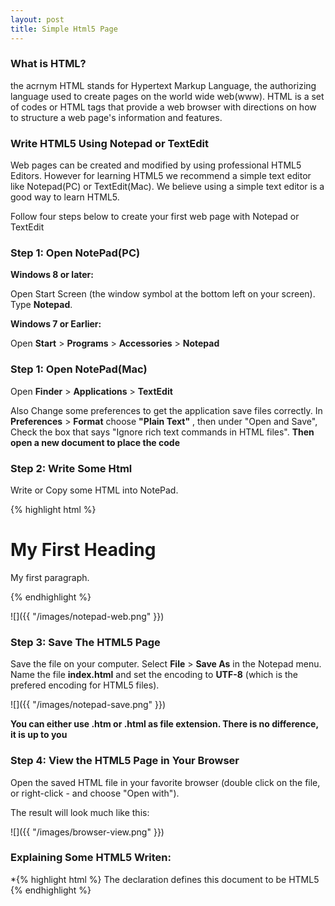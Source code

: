 ```yaml
---
layout: post
title: Simple Html5 Page
---
```


### What is HTML?
the acrnym HTML stands for Hypertext Markup Language, the authorizing language used to create pages on the world wide web(www). HTML is a set of codes or HTML tags that provide a web browser with directions on how to structure a web page's information and features.
  
### Write HTML5 Using Notepad or TextEdit
 Web pages can be created and modified by using professional HTML5 Editors. However for learning HTML5 we recommend a simple text editor like Notepad(PC) or TextEdit(Mac). We believe using a simple text editor is a good way to learn HTML5. 
 
 Follow four steps below to create your first web page with Notepad or TextEdit
 
### Step 1&#58; Open NotePad(PC)
 **Windows 8 or later&#58;**
 
 Open Start Screen (the window symbol at the bottom left on your screen). Type **Notepad**.
 
 **Windows 7 or Earlier&#58;**
 
 Open **Start** > **Programs** > **Accessories** > **Notepad**
 
### Step 1&#58; Open NotePad(Mac)
Open **Finder** > **Applications** > **TextEdit**

Also Change some preferences to get the application save files correctly. In **Preferences** > **Format** choose **"Plain Text"** , then under "Open and Save", Check the box that says "Ignore rich text commands in HTML files". **Then open a new document to place the code**

### Step 2&#58; Write Some Html
Write or Copy some HTML into NotePad.

{% highlight html %}
<!DOCTYPE html>

<html>

<body>

<h1>My First Heading</h1>

<p>My first paragraph.</p>

</body>

</html>

{% endhighlight %}

![]({{ "/images/notepad-web.png" }})

### Step 3&#58; Save The HTML5 Page
Save the file on your computer. Select **File**  > **Save As** in the Notepad menu.
Name the file **index.html** and set the encoding to **UTF-8** (which is the prefered encoding for HTML5 files).

![]({{ "/images/notepad-save.png" }})

**You can either use .htm or .html as file extension. There is no difference, it is up to you**

### Step 4&#58; View the HTML5 Page in Your Browser
Open the saved HTML file in your favorite browser (double click on the file, or right-click - and choose "Open with").

The result will look much like this&#58;

![]({{ "/images/browser-view.png" }})

### Explaining Some HTML5 Writen&#58;
*{% highlight html %}
The <!DOCTYPE html> declaration defines this document to be HTML5
{% endhighlight %}
